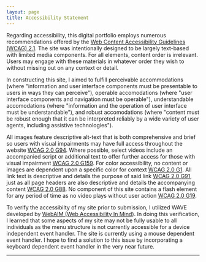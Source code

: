 ```yaml
---
layout: page
title: Accessibility Statement
---
```


Regarding accessibility, this digital portfolio employs numerous recommendations offered by the [Web Content Accessibility Guidelines (WCAG) 2.1](https://www.w3.org/WAI/fundamentals/components/). The site was intentionally designed to be largely text-based with limited media components. For all elements, content order is irrelevant. Users may engage with these materials in whatever order they wish to without missing out on any context or detail. 

In constructing this site, I aimed to fulfill perceivable accommodations (where "information and user interface components must be presentable to users in ways they can perceive"), operable accomodations (where "user interface components and navigation must be operable"), understandable accomodations (where "information and the operation of user interface must be understandable"), and robust accomodations (where "content must be robust enough that it can be interpreted reliably by a wide variety of user agents, including assistive technologies"). 

All images feature descriptive alt-text that is both comprehensive and brief so users with visual impairments may have full access throughout the website [WCAG 2.0 G94](https://www.w3.org/TR/WCAG20-TECHS/G94.html). Where possible, select videos include an accompanied script or additional text to offer further access for those with visual impairment [WCAG 2.0 G159](https://www.w3.org/TR/WCAG20-TECHS/G159.html). For color accessibility, no content or images are dependent upon a specific color for context [WCAG 2.0 G1](https://www.w3.org/TR/WCAG20-TECHS/G14.html). All link text is descriptive and details the purpose of said link [WCAG 2.0 G91](https://www.w3.org/TR/WCAG20-TECHS/G91.html), just as all page headers are also descriptive and details the accompanying content [WCAG 2.0 G88](https://www.w3.org/TR/WCAG20-TECHS/G88.html). No component of this site contains a flash element for any period of time as no video plays without user action [WCAG 2.0 G19](https://www.w3.org/TR/WCAG20-TECHS/G19.html). 

To verify the accessibilty of my site prior to submission, I utilized WAVE developed by [WebAIM (Web Accessibility In Mind)](http://wave.webaim.org/). In doing this verification, I learned that some aspects of my site may not be fully usable to all individuals as the menu structure is not currently accessible for a device independent event handler. The site is currently using a mouse dependent event handler. I hope to find a solution to this issue by incorporating a keyboard dependent event handler in the very near future. 

---


